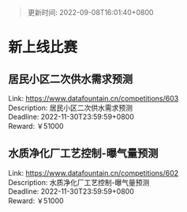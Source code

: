 > 更新时间: 2022-09-08T16:01:40+0800 

# 新上线比赛


## 居民小区二次供水需求预测
Link: https://www.datafountain.cn/competitions/603  
Description: 居民小区二次供水需求预测  
Deadline: 2022-11-30T23:59:59+0800  
Reward: ￥51000  

## 水质净化厂工艺控制-曝气量预测
Link: https://www.datafountain.cn/competitions/602  
Description: 水质净化厂工艺控制-曝气量预测  
Deadline: 2022-11-30T23:59:59+0800  
Reward: ￥51000  

